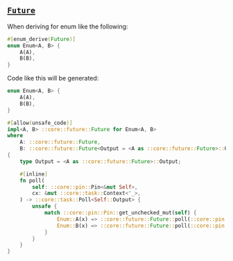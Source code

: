 ## [`Future`](https://doc.rust-lang.org/nightly/std/future/trait.Future.html)

When deriving for enum like the following:

```rust
#[enum_derive(Future)]
enum Enum<A, B> {
    A(A),
    B(B),
}
```

Code like this will be generated:

```rust
enum Enum<A, B> {
    A(A),
    B(B),
}

#[allow(unsafe_code)]
impl<A, B> ::core::future::Future for Enum<A, B>
where
    A: ::core::future::Future,
    B: ::core::future::Future<Output = <A as ::core::future::Future>::Output>,
{
    type Output = <A as ::core::future::Future>::Output;

    #[inline]
    fn poll(
        self: ::core::pin::Pin<&mut Self>,
        cx: &mut ::core::task::Context<'_>,
    ) -> ::core::task::Poll<Self::Output> {
        unsafe {
            match ::core::pin::Pin::get_unchecked_mut(self) {
                Enum::A(x) => ::core::future::Future::poll(::core::pin::Pin::new_unchecked(x), cx),
                Enum::B(x) => ::core::future::Future::poll(::core::pin::Pin::new_unchecked(x), cx),
            }
        }
    }
}
```
